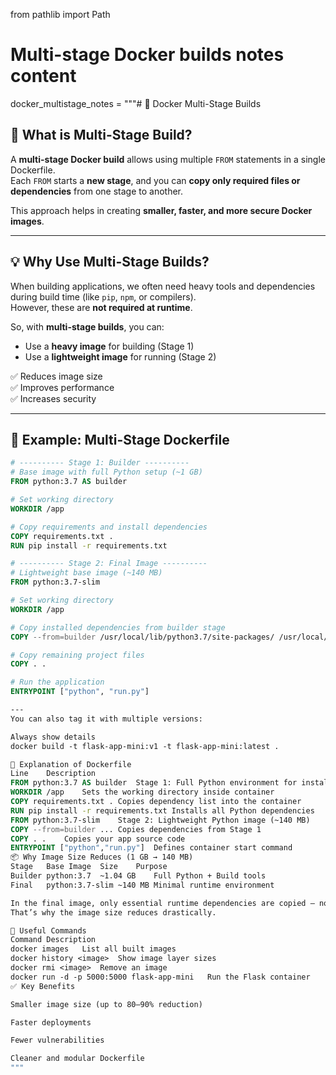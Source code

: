 
from pathlib import Path

# Multi-stage Docker builds notes content
docker_multistage_notes = """# 🐳 Docker Multi-Stage Builds

## 📘 What is Multi-Stage Build?
A **multi-stage Docker build** allows using multiple `FROM` statements in a single Dockerfile.  
Each `FROM` starts a **new stage**, and you can **copy only required files or dependencies** from one stage to another.

This approach helps in creating **smaller, faster, and more secure Docker images**.

---

## 💡 Why Use Multi-Stage Builds?
When building applications, we often need heavy tools and dependencies during build time (like `pip`, `npm`, or compilers).  
However, these are **not required at runtime**.  

So, with **multi-stage builds**, you can:
- Use a **heavy image** for building (Stage 1)
- Use a **lightweight image** for running (Stage 2)

✅ Reduces image size  
✅ Improves performance  
✅ Increases security  

---

## 🧱 Example: Multi-Stage Dockerfile

```dockerfile
# ---------- Stage 1: Builder ----------
# Base image with full Python setup (~1 GB)
FROM python:3.7 AS builder

# Set working directory
WORKDIR /app

# Copy requirements and install dependencies
COPY requirements.txt .
RUN pip install -r requirements.txt

# ---------- Stage 2: Final Image ----------
# Lightweight base image (~140 MB)
FROM python:3.7-slim

# Set working directory
WORKDIR /app

# Copy installed dependencies from builder stage
COPY --from=builder /usr/local/lib/python3.7/site-packages/ /usr/local/lib/python3.7/site-packages/

# Copy remaining project files
COPY . .

# Run the application
ENTRYPOINT ["python", "run.py"]

--- 
You can also tag it with multiple versions:

Always show details
docker build -t flask-app-mini:v1 -t flask-app-mini:latest .

🧠 Explanation of Dockerfile
Line	Description
FROM python:3.7 AS builder	Stage 1: Full Python environment for installing dependencies
WORKDIR /app	Sets the working directory inside container
COPY requirements.txt .	Copies dependency list into the container
RUN pip install -r requirements.txt	Installs all Python dependencies
FROM python:3.7-slim	Stage 2: Lightweight Python image (~140 MB)
COPY --from=builder ...	Copies dependencies from Stage 1
COPY . .	Copies your app source code
ENTRYPOINT ["python","run.py"]	Defines container start command
📦 Why Image Size Reduces (1 GB → 140 MB)
Stage	Base Image	Size	Purpose
Builder	python:3.7	~1.04 GB	Full Python + Build tools
Final	python:3.7-slim	~140 MB	Minimal runtime environment

In the final image, only essential runtime dependencies are copied — not temporary build files or pip cache.
That’s why the image size reduces drastically.

🧰 Useful Commands
Command	Description
docker images	List all built images
docker history <image>	Show image layer sizes
docker rmi <image>	Remove an image
docker run -d -p 5000:5000 flask-app-mini	Run the Flask container
✅ Key Benefits

Smaller image size (up to 80–90% reduction)

Faster deployments

Fewer vulnerabilities

Cleaner and modular Dockerfile
"""
